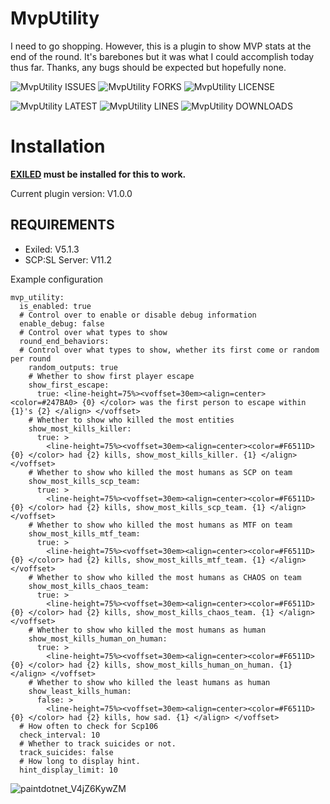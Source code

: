 # MvpUtility

I need to go shopping. However, this is a plugin to show MVP stats at the end of the round. It's barebones but it was what I could accomplish today thus far. Thanks, any bugs should be expected but hopefully none. 

![MvpUtility ISSUES](https://img.shields.io/github/issues/Undid-Iridium/MvpUtility)
![MvpUtility FORKS](https://img.shields.io/github/forks/Undid-Iridium/MvpUtility)
![MvpUtility LICENSE](https://img.shields.io/github/license/Undid-Iridium/MvpUtility)


![MvpUtility LATEST](https://img.shields.io/github/v/release/Undid-Iridium/MvpUtility?include_prereleases&style=flat-square)
![MvpUtility LINES](https://img.shields.io/tokei/lines/github/Undid-Iridium/MvpUtility)
![MvpUtility DOWNLOADS](https://img.shields.io/github/downloads/Undid-Iridium/MvpUtility/total?style=flat-square)



# Installation

**[EXILED](https://github.com/Exiled-Team/EXILED) must be installed for this to work.**

Current plugin version: V1.0.0

## REQUIREMENTS
* Exiled: V5.1.3
* SCP:SL Server: V11.2


Example configuration
```
mvp_utility:
  is_enabled: true
  # Control over to enable or disable debug information
  enable_debug: false
  # Control over what types to show
  round_end_behaviors:
  # Control over what types to show, whether its first come or random per round
    random_outputs: true
    # Whether to show first player escape
    show_first_escape:
      true: <line-height=75%><voffset=30em><align=center><color=#247BA0> {0} </color> was the first person to escape within {1}'s {2} </align> </voffset>
    # Whether to show who killed the most entities
    show_most_kills_killer:
      true: >
        <line-height=75%><voffset=30em><align=center><color=#F6511D> {0} </color> had {2} kills, show_most_kills_killer. {1} </align> </voffset> 
    # Whether to show who killed the most humans as SCP on team
    show_most_kills_scp_team:
      true: >
        <line-height=75%><voffset=30em><align=center><color=#F6511D> {0} </color> had {2} kills, show_most_kills_scp_team. {1} </align> </voffset> 
    # Whether to show who killed the most humans as MTF on team
    show_most_kills_mtf_team:
      true: >
        <line-height=75%><voffset=30em><align=center><color=#F6511D> {0} </color> had {2} kills, show_most_kills_mtf_team. {1} </align> </voffset> 
    # Whether to show who killed the most humans as CHAOS on team
    show_most_kills_chaos_team:
      true: >
        <line-height=75%><voffset=30em><align=center><color=#F6511D> {0} </color> had {2} kills, show_most_kills_chaos_team. {1} </align> </voffset> 
    # Whether to show who killed the most humans as human
    show_most_kills_human_on_human:
      true: >
        <line-height=75%><voffset=30em><align=center><color=#F6511D> {0} </color> had {2} kills, show_most_kills_human_on_human. {1} </align> </voffset> 
    # Whether to show who killed the least humans as human
    show_least_kills_human:
      false: >
        <line-height=75%><voffset=30em><align=center><color=#F6511D> {0} </color> had {2} kills, how sad. {1} </align> </voffset>
  # How often to check for Scp106
  check_interval: 10
  # Whether to track suicides or not.
  track_suicides: false
  # How long to display hint.
  hint_display_limit: 10
 ```
 
![paintdotnet_V4jZ6KywZM](https://user-images.githubusercontent.com/24619207/164623340-95b71ddf-d494-4e21-860d-3a010a35264e.png)
